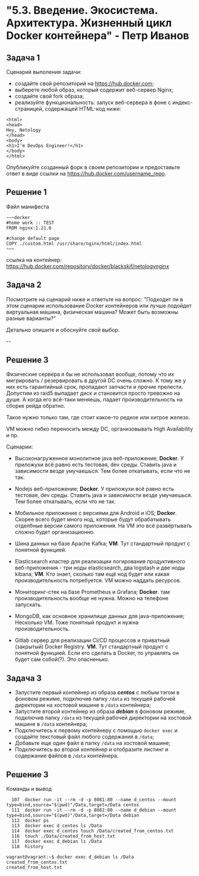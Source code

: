 <h1>"5.3. Введение. Экосистема. Архитектура. Жизненный цикл Docker контейнера" - Петр Иванов</h1>

## Задача 1

Сценарий выполения задачи:

- создайте свой репозиторий на https://hub.docker.com;
- выберете любой образ, который содержит веб-сервер Nginx;
- создайте свой fork образа;
- реализуйте функциональность:
запуск веб-сервера в фоне с индекс-страницей, содержащей HTML-код ниже:
```
<html>
<head>
Hey, Netology
</head>
<body>
<h1>I’m DevOps Engineer!</h1>
</body>
</html>
```
Опубликуйте созданный форк в своем репозитории и предоставьте ответ в виде ссылки на https://hub.docker.com/username_repo.

## Решение 1

Файл манифеста

	~~~docker
	#home work :: TEST
	FROM nginx:1.21.6

	#change default page
	COPY ./custom.html /usr/share/nginx/html/index.html
	~~~

ссылка на контейнер:	
https://hub.docker.com/repository/docker/blackskif/netologynginx


## Задача 2

Посмотрите на сценарий ниже и ответьте на вопрос:
"Подходит ли в этом сценарии использование Docker контейнеров или лучше подойдет виртуальная машина, физическая машина? Может быть возможны разные варианты?"

Детально опишите и обоснуйте свой выбор.

--

## Решение 3
Физические сервера я бы не использовал вообще, потому что их мигрировать / резервировать в другой DC очень сложно. 
К тому же у них есть гарантийный срок, пропадают запчасти и прочие прелести. Допустим из raid5 выпадает диск и становится просто тревожно на душе.
А когда его всё-таки меняешь, падает производительность на сборке рейда обратно. 

Такое нужно только там, где стоит какое-то редкое или хитрое железо. 

VM можно гибко переносить между DC, организовывать High Availability и пр.

Сценарии:

- Высоконагруженное монолитное java веб-приложение;
	<b>Docker</b>. У приложухи всё равно есть тестовая, dev среды. Ставить java и зависимости везде умучаешься. Тем более откатывать, если что не так.  

- Nodejs веб-приложение;
	<b>Docker</b>. У приложухи всё равно есть тестовая, dev среды. Ставить java и зависимости везде умучаешься. Тем более откатывать, если что не так.  
	
- Мобильное приложение c версиями для Android и iOS;
	<b>Docker</b>. Скорее всего будет много нод, которые будут обрабатывать отделбные версии самого приложения. На VM это всё развёртывать сложно будет организационно. 

- Шина данных на базе Apache Kafka;
	<b>VM</b>. Тут стандартный продукт с понятной функцией. 
	
- Elasticsearch кластер для реализации логирования продуктивного веб-приложения - три ноды elasticsearch, два logstash и две ноды kibana;
	<b>VM</b>. Кто знает, сколько там ещё нод будет или какая производительность потребуется. VM можно наддать ресурсов.  

- Мониторинг-стек на базе Prometheus и Grafana;
	<b>Docker</b>. там производительность вообще не нужна. Можно на телефоне запускать. 
	
- MongoDB, как основное хранилище данных для java-приложения;
	Несколько VM. Тоже понятный продукт и нужна производительность. 
	
- Gitlab сервер для реализации CI/CD процессов и приватный (закрытый) Docker Registry.
	<b>VM</b>. Тут стандартный продукт с понятной функцией. Если его сделать в Docker, то управлять он будет сам собой(?). Это опасненько. 


## Задача 3

- Запустите первый контейнер из образа ***centos*** c любым тэгом в фоновом режиме, подключив папку ```/data``` из текущей рабочей директории на хостовой машине в ```/data``` контейнера;
- Запустите второй контейнер из образа ***debian*** в фоновом режиме, подключив папку ```/data``` из текущей рабочей директории на хостовой машине в ```/data``` контейнера;
- Подключитесь к первому контейнеру с помощью ```docker exec``` и создайте текстовый файл любого содержания в ```/data```;
- Добавьте еще один файл в папку ```/data``` на хостовой машине;
- Подключитесь во второй контейнер и отобразите листинг и содержание файлов в ```/data``` контейнера.


## Решение 3

Команды и вывод

	  107  docker run -it --rm -d -p 8081:80 --name d_centos --mount type=bind,source="$(pwd)"/Data,target=/Data centos
	  111  docker run -it --rm -d -p 8082:80 --name d_debian --mount type=bind,source="$(pwd)"/Data,target=/Data debian
	  112  docker ps
	  113  docker exec d_centos ls /Data
	  114  docker exec d_centos touch /Data/created_from_centos.txt
	  116  touch ./Data/created_from_host.txt
	  117  docker exec d_debian ls /Data
	  118  history

	vagrant@vagrant:~$ docker exec d_debian ls /Data
	created_from_centos.txt
	created_from_host.txt
